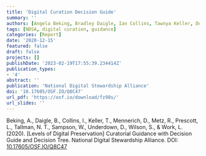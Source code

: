 ```yaml
---
title: 'Digital Curation Decision Guide'
summary: ''
authors: [Angela Beking, Bradley Daigle, Ian Collins, Tawnya Keller, Donald Mennerich, Rosalyn Metz, Leah Prescott, admin, Walker Sampson, David Underdown, Simon Wilson, Lauren Work]
tags: [NDSA, digital curation, guidance]
categories: [Report]
date: '2020-12-15'
featured: false
draft: false
projects: []
publishDate: '2023-02-19T17:55:39.234414Z'
publication_types:
- '4'
abstract: ''
publication: 'National Digital Stewardship Alliance'
doi: '10.17605/OSF.IO/Q8C47'
url_pdf: 'https://osf.io/download/fz98s/'
url_slides: ''
---
```

Beking, A., Daigle, B., Collins, I., Keller, T., Mennerich, D., Metz, R., Prescott, L., Tallman, N. T., Sampson, W., Underdown, D., Wilson, S., & Work, L. (2020). [Levels of Digital Preservation] Curatorial Guidance with Decision Guide and Decision Tree. National Digital Stewardship Alliance. DOI: [10.17605/OSF.IO/Q8C47](https://doi.org/10.17605/OSF.IO/Q8C47)